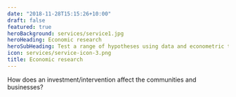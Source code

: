 ```yaml
---
date: "2018-11-28T15:15:26+10:00"
draft: false
featured: true
heroBackground: services/service1.jpg
heroHeading: Economic research
heroSubHeading: Test a range of hypotheses using data and econometric techniques.
icon: services/service-icon-3.png
title: Economic research
---
```


How does an investment/intervention affect the communities and businesses?
